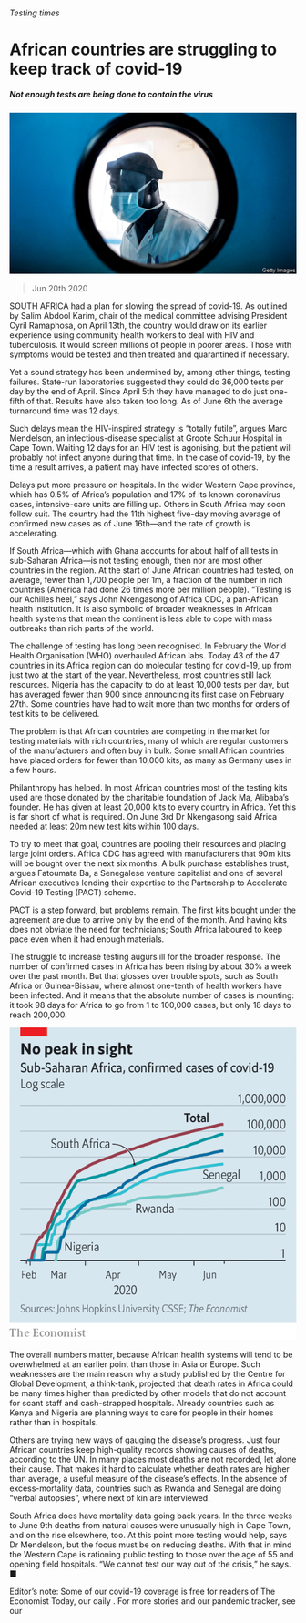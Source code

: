 ###### Testing times

# African countries are struggling to keep track of covid-19 

##### Not enough tests are being done to contain the virus 

![image](images/20200620_MAP001_0.jpg) 

> Jun 20th 2020 

SOUTH AFRICA had a plan for slowing the spread of covid-19. As outlined by Salim Abdool Karim, chair of the medical committee advising President Cyril Ramaphosa, on April 13th, the country would draw on its earlier experience using community health workers to deal with HIV and tuberculosis. It would screen millions of people in poorer areas. Those with symptoms would be tested and then treated and quarantined if necessary.

Yet a sound strategy has been undermined by, among other things, testing failures. State-run laboratories suggested they could do 36,000 tests per day by the end of April. Since April 5th they have managed to do just one-fifth of that. Results have also taken too long. As of June 6th the average turnaround time was 12 days.


Such delays mean the HIV-inspired strategy is “totally futile”, argues Marc Mendelson, an infectious-disease specialist at Groote Schuur Hospital in Cape Town. Waiting 12 days for an HIV test is agonising, but the patient will probably not infect anyone during that time. In the case of covid-19, by the time a result arrives, a patient may have infected scores of others.

Delays put more pressure on hospitals. In the wider Western Cape province, which has 0.5% of Africa’s population and 17% of its known coronavirus cases, intensive-care units are filling up. Others in South Africa may soon follow suit. The country had the 11th highest five-day moving average of confirmed new cases as of June 16th—and the rate of growth is accelerating.

If South Africa—which with Ghana accounts for about half of all tests in sub-Saharan Africa—is not testing enough, then nor are most other countries in the region. At the start of June African countries had tested, on average, fewer than 1,700 people per 1m, a fraction of the number in rich countries (America had done 26 times more per million people). “Testing is our Achilles heel,” says John Nkengasong of Africa CDC, a pan-African health institution. It is also symbolic of broader weaknesses in African health systems that mean the continent is less able to cope with mass outbreaks than rich parts of the world.

The challenge of testing has long been recognised. In February the World Health Organisation (WHO) overhauled African labs. Today 43 of the 47 countries in its Africa region can do molecular testing for covid-19, up from just two at the start of the year. Nevertheless, most countries still lack resources. Nigeria has the capacity to do at least 10,000 tests per day, but has averaged fewer than 900 since announcing its first case on February 27th. Some countries have had to wait more than two months for orders of test kits to be delivered.

The problem is that African countries are competing in the market for testing materials with rich countries, many of which are regular customers of the manufacturers and often buy in bulk. Some small African countries have placed orders for fewer than 10,000 kits, as many as Germany uses in a few hours.

Philanthropy has helped. In most African countries most of the testing kits used are those donated by the charitable foundation of Jack Ma, Alibaba’s founder. He has given at least 20,000 kits to every country in Africa. Yet this is far short of what is required. On June 3rd Dr Nkengasong said Africa needed at least 20m new test kits within 100 days.

To try to meet that goal, countries are pooling their resources and placing large joint orders. Africa CDC has agreed with manufacturers that 90m kits will be bought over the next six months. A bulk purchase establishes trust, argues Fatoumata Ba, a Senegalese venture capitalist and one of several African executives lending their expertise to the Partnership to Accelerate Covid-19 Testing (PACT) scheme.

PACT is a step forward, but problems remain. The first kits bought under the agreement are due to arrive only by the end of the month. And having kits does not obviate the need for technicians; South Africa laboured to keep pace even when it had enough materials.

The struggle to increase testing augurs ill for the broader response. The number of confirmed cases in Africa has been rising by about 30% a week over the past month. But that glosses over trouble spots, such as South Africa or Guinea-Bissau, where almost one-tenth of health workers have been infected. And it means that the absolute number of cases is mounting: it took 98 days for Africa to go from 1 to 100,000 cases, but only 18 days to reach 200,000.

![image](images/20200620_MAC132.png) 


The overall numbers matter, because African health systems will tend to be overwhelmed at an earlier point than those in Asia or Europe. Such weaknesses are the main reason why a study published by the Centre for Global Development, a think-tank, projected that death rates in Africa could be many times higher than predicted by other models that do not account for scant staff and cash-strapped hospitals. Already countries such as Kenya and Nigeria are planning ways to care for people in their homes rather than in hospitals.

Others are trying new ways of gauging the disease’s progress. Just four African countries keep high-quality records showing causes of deaths, according to the UN. In many places most deaths are not recorded, let alone their cause. That makes it hard to calculate whether death rates are higher than average, a useful measure of the disease’s effects. In the absence of excess-mortality data, countries such as Rwanda and Senegal are doing “verbal autopsies”, where next of kin are interviewed.

South Africa does have mortality data going back years. In the three weeks to June 9th deaths from natural causes were unusually high in Cape Town, and on the rise elsewhere, too. At this point more testing would help, says Dr Mendelson, but the focus must be on reducing deaths. With that in mind the Western Cape is rationing public testing to those over the age of 55 and opening field hospitals. “We cannot test our way out of the crisis,” he says. ■

Editor’s note: Some of our covid-19 coverage is free for readers of The Economist Today, our daily . For more stories and our pandemic tracker, see our 

